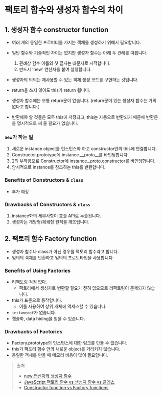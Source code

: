 # 팩토리 함수와 생성자 함수의 차이



## 1. 생성자 함수 constructor function 
- 여러 개의 동일한 프로퍼티를 가지는 객체를 생성하기 위해서 필요합니다.
- 일반 함수와 기술적인 차이는 없지만 생성자 함수는 아래 두 관례를 따릅니다. 
  1. 관례상 함수 이름의 첫 글자는 대문자로 시작합니다.
  2. 반드시 'new' 연산자를 붙여 실행합니다.

- 생성자의 의의는 재사용할 수 있는 객체 생성 코드를 구현하는 것입니다.
- return을 쓰지 않아도 this가 return 됩니다.
- 생성자 함수에는 보통 return문이 없습니다. (return문이 있는 생성자 함수는 거의 없다고 합니다.)
- 반환해야 할 것들은 모두 this에 저장되고, this는 자동으로 반환되기 때문에 반환문을 명시적으로 써 줄 필요가 없습니다.

### `new`가 하는 일 
1. 새로운 instance object를 인스턴스화 하고 constructor안의 this에 연결합니다.
2. Constructor.prototype에 instance.__proto__를 바인딩합니다.
3. 2의 부작용으로 Constructor에 instance.__proto_.constructor를 바인딩합니다.
4. 암시적으로 instance를 참조하는 this를 반환합니다. 

### Benefits of Constructors & `class`
- 추가 예정

### Drawbacks of Constructors & `class`
1. instance화의 세부사항이 호출 API로 누출됩니다. 
2. 생성자는 개방형/폐쇄형 원칙을 깨뜨립니다.


## 2. 팩토리 함수 Factory function
- 생성자 함수나 class가 아닌 경우를 팩토리 함수라고 합니다.
- 임의의 객체를 반환하고 임의의 프로토타입을 사용합니다.

### Benefits of Using Factories
- 리팩토링 걱정 없다.
  - 팩토리에서 생성자로 변환할 필요가 전혀 없으므로 리팩토링이 문제되지 않습니다.
- this가 표준으로 동작합니다.
  - 이를 사용하여 상위 개체에 액세스할 수 있습니다.
- `instanceof`가 없습니다.
- 캡슐화, data hiding을 얻을 수 있습니다.

### Drawbacks of Factories
- Factory.prototype의 인스턴스에 대한 링크를 만들 수 없습니다.
- this가 팩토리 함수 안의 새로운 object를 가리키지 않습니다.
- 동일한 객체를 만들 때 메모리 비용이 많이 필요합니다.


> 출처
> - [new 연산자와 생성자 함수](https://ko.javascript.info/constructor-new)
> - [JavaScript 팩토리 함수 vs 생성자 함수 vs 클래스](https://medium.com/javascript-scene/javascript-factory-functions-vs-constructor-functions-vs-classes-2f22ceddf33e)
> - [Constructor function vs Factory functions](https://stackoverflow.com/questions/8698726/constructor-function-vs-factory-functions)
